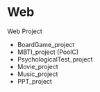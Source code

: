 # Web
Web Project
 - BoardGame_project
 - MBTI_project (PoolC)
 - PsychologicalTest_project
 - Movie_project
 - Music_project
 - PPT_project
